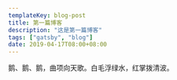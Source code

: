 ```yaml
---
templateKey: blog-post
title: 第一篇博客
description: "这是第一篇博客"
tags: ["gatsby", "blog"]
date: 2019-04-17T08:00+08:00
---
```


鹅、鹅、鹅，曲项向天歌。白毛浮绿水，红掌拨清波。